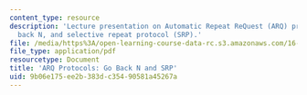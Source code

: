 ```yaml
---
content_type: resource
description: 'Lecture presentation on Automatic Repeat ReQuest (ARQ) protocols: go
  back N, and selective repeat protocol (SRP).'
file: /media/https%3A/open-learning-course-data-rc.s3.amazonaws.com/16-36-communication-systems-engineering-spring-2009/9b06e175ee2b383dc35490581a45267a_MIT16_36s09_lec18.pdf
file_type: application/pdf
resourcetype: Document
title: 'ARQ Protocols: Go Back N and SRP'
uid: 9b06e175-ee2b-383d-c354-90581a45267a
---
```

